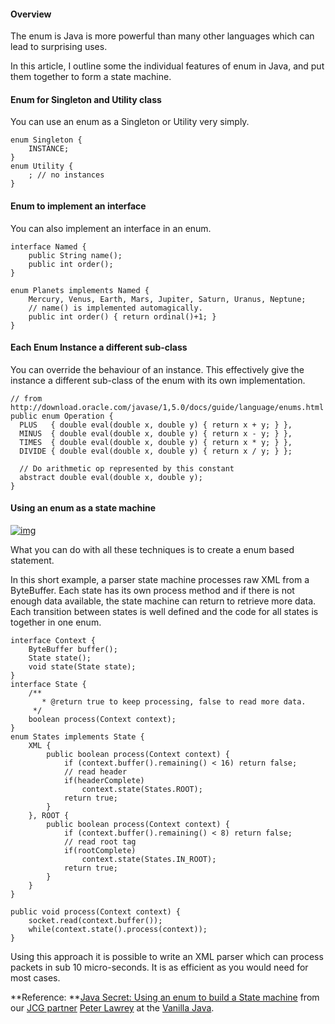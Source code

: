 #### Overview

The enum is Java is more powerful than many other languages which can lead to surprising uses.

In this article, I outline some the individual features of enum in Java, and put them together to form a state machine.

#### Enum for Singleton and Utility class

You can use an enum as a Singleton or Utility very simply.

```
enum Singleton {
    INSTANCE;
}
enum Utility {
    ; // no instances
}
```

#### Enum to implement an interface

You can also implement an interface in an enum.

```
interface Named {
    public String name();
    public int order();
}

enum Planets implements Named {
    Mercury, Venus, Earth, Mars, Jupiter, Saturn, Uranus, Neptune;
    // name() is implemented automagically.
    public int order() { return ordinal()+1; }
}

```

#### Each Enum Instance a different sub-class

You can override the behaviour of an instance. This effectively give the instance a different sub-class of the enum with its own implementation.

```
// from http://download.oracle.com/javase/1,5.0/docs/guide/language/enums.html
public enum Operation {
  PLUS   { double eval(double x, double y) { return x + y; } },
  MINUS  { double eval(double x, double y) { return x - y; } },
  TIMES  { double eval(double x, double y) { return x * y; } },
  DIVIDE { double eval(double x, double y) { return x / y; } };

  // Do arithmetic op represented by this constant
  abstract double eval(double x, double y);
}

```

#### Using an enum as a state machine

[![img](http://t2.gstatic.com/images?q=tbn:ANd9GcQuPJJYVwYKMdS-oKpV0eumb8e3B140f1flSOnxQeeD37nxuIDu)](http://t2.gstatic.com/images?q=tbn:ANd9GcQuPJJYVwYKMdS-oKpV0eumb8e3B140f1flSOnxQeeD37nxuIDu)

What you can do with all these techniques is to create a enum based statement.

In this short example, a parser state machine processes raw XML from a ByteBuffer. Each state has its own process method and if there is not enough data available, the state machine can return to retrieve more data. Each transition between states is well defined and the code for all states is together in one enum.

```
interface Context {
    ByteBuffer buffer();
    State state();
    void state(State state);
}
interface State {
    /**
       * @return true to keep processing, false to read more data.
     */
    boolean process(Context context);
}
enum States implements State {
    XML {
        public boolean process(Context context) {
            if (context.buffer().remaining() < 16) return false;
            // read header
            if(headerComplete)
                context.state(States.ROOT);
            return true;
        }
    }, ROOT {
        public boolean process(Context context) {
            if (context.buffer().remaining() < 8) return false;
            // read root tag
            if(rootComplete)
                context.state(States.IN_ROOT);
            return true;
        }
    }
}

public void process(Context context) {
    socket.read(context.buffer());
    while(context.state().process(context));
}
```

Using this approach it is possible to write an XML parser which can process packets in sub 10 micro-seconds. It is as efficient as you would need for most cases.

**Reference: **[Java Secret: Using an enum to build a State machine](http://vanillajava.blogspot.com/2011/06/java-secret-using-enum-as-state-machine.html) from our [JCG partner](http://www.javacodegeeks.com/p/jcg.html) [Peter Lawrey](http://www.blogger.com/profile/17982030676088168612) at the [Vanilla Java](http://vanillajava.blogspot.com/).